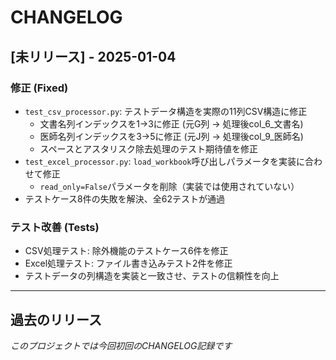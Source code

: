 # CHANGELOG

## [未リリース] - 2025-01-04

### 修正 (Fixed)
- `test_csv_processor.py`: テストデータ構造を実際の11列CSV構造に修正
  - 文書名列インデックスを1→3に修正 (元G列 → 処理後col_6_文書名)
  - 医師名列インデックスを3→5に修正 (元J列 → 処理後col_9_医師名)
  - スペースとアスタリスク除去処理のテスト期待値を修正
- `test_excel_processor.py`: `load_workbook`呼び出しパラメータを実装に合わせて修正
  - `read_only=False`パラメータを削除（実装では使用されていない）
- テストケース8件の失敗を解決、全62テストが通過

### テスト改善 (Tests)
- CSV処理テスト: 除外機能のテストケース6件を修正
- Excel処理テスト: ファイル書き込みテスト2件を修正
- テストデータの列構造を実装と一致させ、テストの信頼性を向上

---

## 過去のリリース
*このプロジェクトでは今回初回のCHANGELOG記録です*